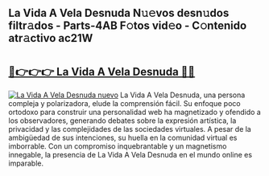 ## La Vida A Vela Desnuda N𝚞𝚎vos desn𝚞dos filtr𝚊dos - Parts-4AB F𝚘tos vid𝚎o - C𝚘ntenido atr𝚊ctivo ac21W

# <h2><a href="http://mbcr3uq.tromn.icu/?c=La+Vida+A+Vela+Desnuda">🔗👉👉👉 La Vida A Vela Desnuda 🔗🔗</a></h2>

[![La Vida A Vela Desnuda nuevo](https://i.imgur.com/pEAQMta.gif)](http://mbcr3uq.tromn.icu/?c=La+Vida+A+Vela+Desnuda)
La Vida A Vela Desnuda, una persona compleja y polarizadora, elude la comprensión fácil. Su enfoque poco ortodoxo para construir una personalidad web ha magnetizado y ofendido a los observadores, generando debates sobre la expresión artística, la privacidad y las complejidades de las sociedades virtuales. A pesar de la ambigüedad de sus intenciones, su huella en la comunidad virtual es imborrable. Con un compromiso inquebrantable y un magnetismo innegable, la presencia de La Vida A Vela Desnuda en el mundo online es imparable.
